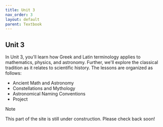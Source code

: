 ```yaml
---
title: Unit 3
nav_order: 3
layout: default
parent: Textbook
---
```


## Unit 3

In Unit 3, you'll learn how Greek and Latin terminology applies to mathematics, physics, and astronomy. Further, we'll explore the classical tradition as it relates to scientific history. The lessons are organized as follows:

- Ancient Math and Astronomy
- Constellations and Mythology
- Astronomical Naming Conventions
- Project

> [!note]
> This part of the site is still under construction. Please check back soon!